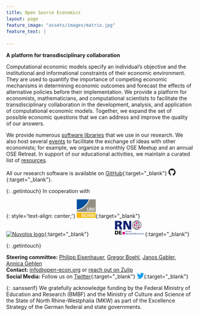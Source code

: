 ```yaml
---
title: Open Source Economics
layout: page
feature_image: "assets/images/matrix.jpg"
feature_text: |

---
```



**A platform for transdisciplinary collaboration**

Computational economic models specify an individual’s objective and the institutional and informational constraints of their economic environment. They are used to quantify
the importance of competing economic mechanisms in determining economic outcomes and forecast the effects of alternative policies before their implementation. We provide a platform for economists, mathematicians, and computational scientists to facilitate the transdisciplinary collaboration in the development, analysis, and application of computational economic models. Together, we expand the set of possible economic questions that we can address and improve the quality of our answers.

We provide numerous [software libraries](software) that we use in our research. We also host several [events](events) to facilitate the exchange of ideas with other economists; for example, we organize a monthly OSE Meetup and an annual OSE Retreat. In support of our educational activities, we maintain a curated list of [resources](resources).

All our research software is available on [GitHub](https://github.com/OpenSourceEconomics){:target="_blank"} [<img src="/assets/images/GitHub-Mark.svg" alt="GitHub mark" width="19rem" style="vertical-align: -5%;"/>](https://github.com/OpenSourceEconomics){:target="_blank"}.

{: .getintouch}
In cooperation with

{: style='text-align: center;'}
[<img src="/assets/images/uni5.jpg" alt="U Bonn logo" width="10%"/>](https://www.uni-bonn.de/en){:target="_blank"}&nbsp; &emsp; &emsp; &emsp;
[<img src="https://dlcfc4rxk1sfk.cloudfront.net/sidebar_logo_acblue.svg" alt="Nuvolos logo" width="10%"/>](https://nuvolos.cloud){:target="_blank"} &nbsp; &emsp; &emsp; &emsp;
[<img src="/assets/images/RN_German.png" alt="GRN logo" width="17%"/>](https://reproducibilitynetwork.de/){:target="_blank"}


{: .getintouch}

**Steering committee:** [Philipp Eisenhauer](https://peisenha.github.io), [Gregor Boehl](https://gregorboehl.com), [Janos Gabler](https://github.com/janosg), [Annica Gehlen](https://github.com/amageh)<br />
**Contact:** [info@open-econ.org](mailto:info@open-econ.org) or [reach out on Zulip](https://ose.zulipchat.com/#)<br />
**Social Media:** Follow us on [Twitter](https://twitter.com/open_econ){:target="_blank"} [<img src="/assets/images/Twitter_bird_logo_2012.svg" alt="Twitter logo" width="19rem" style="vertical-align: -5%;"/>](https://twitter.com/open_econ){:target="_blank"}

{: .sansserif}
We gratefully acknowledge funding by the Federal Ministry of Education and Research (BMBF) and the Ministry of Culture and Science of the State of North Rhine-Westphalia (MKW) as part of the Excellence Strategy of the German federal and state governments.

